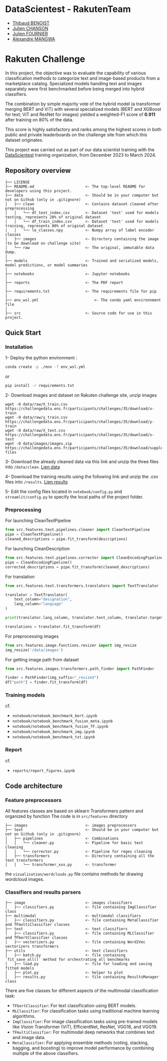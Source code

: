 # DataScientest - RakutenTeam
- [Thibaud BENOIST](https://www.linkedin.com/in/thibaud-benoist-76593730/)
- [Julien CHANSON](https://www.linkedin.com/in/julienchanson/)
- [Julien FOURNIER](https://www.linkedin.com/in/julien-fournier-63530537/)
- [Alexandre MANGWA](https://www.linkedin.com/in/alexandre-mangwa-7a3aa1140/)

# Rakuten Challenge

In this project, the objective was to evaluate the capability of various classification methods to categorize text and image-based products from a marketplace catalog. 
Specialized models handling text and images separately were first benchmarked before being merged into hybrid classifiers. 

The combination by simple majority vote of the hybrid model (a transformer merging BERT and ViT) with several specialized models (BERT and XGBoost for text; ViT and ResNet for images) yielded a weighted-F1 score of **0.911** after training on 80% of the data. 

This score is highly satisfactory and ranks among the highest scores in both public and private leaderboards on the challenge site from which this dataset originates.

This project was carried out as part of our data scientist training with the [DataScientest](https://datascientest.com/) training organization, from December 2023 to March 2024.

## Repository overview
```
├── LICENSE
├── README.md                       <- The top-level README for developers using this project.
├── data                            <- Should be in your computer but not on Github (only in .gitignore)
│   ├── clean                       <- Contains dataset cleaned after preprocessing
│   │   └── df_text_index.csv       <- Dataset 'text' used for models testing, represents 20% of original dataset
│   │   └── df_train_index.csv      <- Dataset 'text' used for models training, represents 80% of original dataset
│   │   └── le_classes.npy          <- Numpy array of label encoder classes 
│   ├── images                      <- Directory containing the image (to be download on challenge site)
│   └── raw                         <- The original, immutable data dump.
│
├── models                          <- Trained and serialized models, model predictions, or model summaries
│
├── notebooks                       <- Jupyter notebooks
│
├── reports                         <- The PDF report
│
├── requirements.txt                <- The requirements file for pip
|
├── env_wsl.yml                         <- The conda yaml environnment file
│
├── src                             <- Source code for use in this project.

```

## Quick Start

### Installation
1- Deploy the python environment :
```bash
conda create -p ./env -f env_wsl.yml
```
or 

```bash
pip install -r requirements.txt
```

2- Download images and dataset on Rakuten challenge site, unzip images 

```
wget -O data/raw/X_train.csv https://challengedata.ens.fr/participants/challenges/35/download/x-train
wget -O data/raw/y_train.csv https://challengedata.ens.fr/participants/challenges/35/download/y-train
wget -O data/raw/X_test.csv https://challengedata.ens.fr/participants/challenges/35/download/x-test
wget -O data/images/images.zip https://challengedata.ens.fr/participants/challenges/35/download/supplementary-files
```

3- Download the already cleaned data via this link and unzip the three files into `/data/clean`.
[Lien data](https://drive.google.com/file/d/19m9KGL0YJoQgC1kOm4yhQODdXK9sKxcu/view?usp=sharing)

4- Download the training results using the following link and unzip the .csv files into `/results`.
[Lien results](https://drive.google.com/file/d/1-jFTy2IIFRvN2gMYnsf7lmwtcrgCrn-z/view?usp=sharing)

5- Edit the config files located in `notebook/config.py` and `streamlit/config.py` to specify the local paths of the project folder.

### Preprocessing

For launching CleanTextPipeline
```python
from src.features.text.pipelines.cleaner import CleanTextPipeline
pipe = CleanTextPipeline()
cleaned_descriptions = pipe.fit_transform(descriptions)
```

For launching CleanDescription
```python
from src.features.text.pipelines.corrector import CleanEncodingPipeline
pipe = CleanEncodingPipeline()
corrected_descriptions = pipe.fit_transform(cleaned_descriptions)
```

For translation
```python
from src.features.text.transformers.translators import TextTranslator

translator = TextTranslator(
    text_column="designation",
    lang_column="language"
)

print(translator.lang_column, translator.text_column, translator.target_lang)

translations = translator.fit_transform(df)
```

For preprocessing images
```python
from src.features.image.functions.resizer import img_resize
img_resize('/data/images')
```

For getting image path from dataset
```python
from src.features.images.transformers.path_finder import PathFinder

finder = PathFinder(img_suffix="_resized")
df["path"] = finder.fit_transform(df)
```

### Training models

cf. 
- `notebook/notebook_benchmark_bert.ipynb`
- `notebook/notebook_benchmark_fusion_meta.ipynb`
- `notebook/notebook_benchmark_fusion_TF.ipynb`
- `notebook/notebook_benchmark_img.ipynb`
- `notebook/notebook_benchmark_txt.ipynb`

### Report 
cf.
- `reports/report_figures.ipynb`


## Code architecture

### Feature preprocessors
All features classes are based on sklearn Transformers pattern and organized by function
The code is in `src/features` directory
```
├── images                          <- images preprocessors
├── text                            <- Should be in your computer but not on Github (only in .gitignore)
│   ├── pipelines                   <- Combinations 
│   │   └── cleaner.py              <- Pipeline for basic text cleaning
│   │   └── corrector.py            <- Pipeline for regex cleaning
│   ├── transformers                <- Directory containing all the text transformers
│   │   └── transformer_xxx.py      <- transformer

```

the `vizualisation/wordclouds.py` file contains methods far drawing wordcloud images.

### Classifiers and results parsers
```
├── image                           <- images classifiers
│   ├── classifiers.py              <- file containing ImgClassifier class
├── multimodal                      <- multimodal classifiers
│   ├── classifiers.py              <- file containing MetaClassifier and TFmultiClassifier classes
├── text                            <- text classifiers
│   ├── classifiers.py              <- file containing MLClassifier and TFbertClassifier classes
│   ├── vectorizers.py              <- file containing Word2Vec vectorizers transformers 
├── utils                           <- text classifiers
│   ├── batch.py                    <- file containing `fit_save_all()` method for orchestrating all benchmarks
│   ├── load.py                     <- file for loading and saving fitted models
│   ├── plot.py                     <- helper to plot 
│   ├── results.py                  <- file containing ResultsManager class
```


There are five classes for different aspects of the multimodal classification task:
- `TFbertClassifier`: For text classification using BERT models.
- `MLClassifier`: For classification tasks using traditional machine learning algorithms.
- `ImgClassifier`: For image classification tasks using pre-trained models like Vision Transformer (ViT), EfficientNet, ResNet, VGG16, and VGG19.
- `TFmultiClassifier`: For multimodal deep networks that combines text and image data.
- `MetaClassifier`: For applying ensemble methods (voting, stacking, bagging, and boosting) to improve model performance by combining multiple of the above classifiers.
